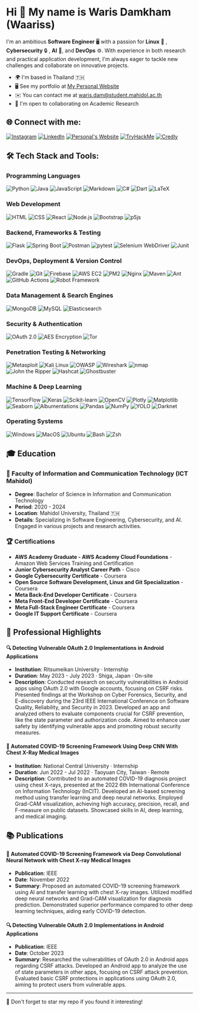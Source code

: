 Hi 👋 My name is Waris Damkham (Waariss)
==============================================================================================================================

I'm an ambitious **Software Engineer** 🖥️  with a passion for **Linux** 🐧 , **Cybersecurity** 🔒 , **AI** 🤖, and **DevOps** ⚙️. With experience in both research and practical application development, I'm always eager to tackle new challenges and collaborate on innovative projects.

*   🌍  I'm based in Thailand 🇹🇭
*   🖥️  See my portfolio at [My Personal Website](http://waris-damkham.netlify.app/#resume)
*   ✉️  You can contact me at [waris.dam@student.mahidol.ac.th](mailto:waris.dam@student.mahidol.ac.th)
*   🤝  I'm open to collaborating on Academic Research

## 🌐 Connect with me:
[![Instagram](https://img.shields.io/badge/Instagram-E4405F?style=for-the-badge&logo=instagram&logoColor=white)](https://www.instagram.com/waaris_m/)
[![LinkedIn](https://img.shields.io/badge/LinkedIn-0077B5?style=for-the-badge&logo=linkedin&logoColor=white)](https://www.linkedin.com/in/waris-damkham/)
[![Personal's Website](https://img.shields.io/badge/website-000000?style=for-the-badge&logo=About.me&logoColor=white)](https://waris-damkham.netlify.app)
[![TryHackMe](https://img.shields.io/badge/TryHackMe-C71A36?style=for-the-badge&logo=tryhackme&logoColor=white)](https://tryhackme.com/p/waris.dam)
[![Credly](https://img.shields.io/badge/Credly-E95420?style=for-the-badge&logo=credly&logoColor=white)](https://www.credly.com/users/waris-damkham.196ff471)

## 🛠 Tech Stack and Tools:

### Programming Languages

![Python](https://img.shields.io/badge/-Python-3776AB?style=for-the-badge&logo=python&logoColor=white)
![Java](https://img.shields.io/badge/-Java-007396?style=for-the-badge&logo=java&logoColor=white)
![JavaScript](https://img.shields.io/badge/-JavaScript-F7DF1E?style=for-the-badge&logo=javascript&logoColor=black)
![Markdown](https://img.shields.io/badge/-Markdown-000000?style=for-the-badge&logo=markdown&logoColor=white)
![C#](https://img.shields.io/badge/-C%23-239120?style=for-the-badge&logo=c-sharp&logoColor=white)
![Dart](https://img.shields.io/badge/-Dart-0175C2?style=for-the-badge&logo=dart&logoColor=white)
![LaTeX](https://img.shields.io/badge/-LaTeX-008080?style=for-the-badge&logo=latex&logoColor=white)

### Web Development

![HTML](https://img.shields.io/badge/-HTML-E34F26?style=for-the-badge&logo=html5&logoColor=white)
![CSS](https://img.shields.io/badge/-CSS-1572B6?style=for-the-badge&logo=css3&logoColor=white)
![React](https://img.shields.io/badge/-React-61DAFB?style=for-the-badge&logo=react&logoColor=black)
![Node.js](https://img.shields.io/badge/-Node.js-339933?style=for-the-badge&logo=node.js&logoColor=white)
![Bootstrap](https://img.shields.io/badge/-Bootstrap-7952B3?style=for-the-badge&logo=bootstrap&logoColor=white)
![p5js](https://img.shields.io/badge/-p5js-ED225D?style=for-the-badge&logo=p5.js&logoColor=white)

### Backend, Frameworks & Testing

![Flask](https://img.shields.io/badge/-Flask-000000?style=for-the-badge&logo=flask&logoColor=white)
![Spring Boot](https://img.shields.io/badge/-Spring%20Boot-6DB33F?style=for-the-badge&logo=spring-boot&logoColor=white)
![Postman](https://img.shields.io/badge/-Postman-FF6C37?style=for-the-badge&logo=postman&logoColor=white)
![pytest](https://img.shields.io/badge/-pytest-0A9EDC?style=for-the-badge&logo=pytest&logoColor=white)
![Selenium WebDriver](https://img.shields.io/badge/-Selenium%20WebDriver-43B02A?style=for-the-badge&logo=selenium&logoColor=white)
![Junit](https://img.shields.io/badge/-Junit-25A162?style=for-the-badge&logo=junit5&logoColor=white)

### DevOps, Deployment & Version Control

![Gradle](https://img.shields.io/badge/-Gradle-02303A?style=for-the-badge&logo=gradle&logoColor=white)
![Git](https://img.shields.io/badge/-Git-F05032?style=for-the-badge&logo=git&logoColor=white)
![Firebase](https://img.shields.io/badge/-Firebase-FFCA28?style=for-the-badge&logo=firebase&logoColor=black)
![AWS EC2](https://img.shields.io/badge/-Amazon%20AWS-232F3E?style=for-the-badge&logo=amazon-aws&logoColor=white)
![PM2](https://img.shields.io/badge/-PM2-2B037A?style=for-the-badge&logo=pm2&logoColor=white)
![Nginx](https://img.shields.io/badge/-nginx-009639?style=for-the-badge&logo=nginx&logoColor=white)
![Maven](https://img.shields.io/badge/-Apache%20Maven-C71A36?style=for-the-badge&logo=apache-maven&logoColor=white)
![Ant](https://img.shields.io/badge/-Apache%20Ant-A81C7D?style=for-the-badge&logo=apache-ant&logoColor=white)
![GitHub Actions](https://img.shields.io/badge/-GitHub%20Actions-2088FF?style=for-the-badge&logo=github-actions&logoColor=white)
![Robot Framework](https://img.shields.io/badge/-Robot%20Framework-00BFFF?style=for-the-badge&logo=robot-framework&logoColor=white)

### Data Management & Search Engines

![MongoDB](https://img.shields.io/badge/-MongoDB-47A248?style=for-the-badge&logo=mongodb&logoColor=white)
![MySQL](https://img.shields.io/badge/-MySQL-4479A1?style=for-the-badge&logo=mysql&logoColor=white)
![Elasticsearch](https://img.shields.io/badge/-Elasticsearch-005571?style=for-the-badge&logo=elasticsearch&logoColor=white)

### Security & Authentication

![OAuth 2.0](https://img.shields.io/badge/-OAuth%202.0-26A69A?style=for-the-badge&logo=oauth&logoColor=white)
![AES Encryption](https://img.shields.io/badge/-AES%20Encryption-7E57C2?style=for-the-badge&logo=aes&logoColor=white)
![Tor](https://img.shields.io/badge/-Tor-7D4698?style=for-the-badge&logo=tor-browser&logoColor=white)

### Penetration Testing & Networking

![Metasploit](https://img.shields.io/badge/-Metasploit-E53935?style=for-the-badge&logo=metasploit&logoColor=white)
![Kali Linux](https://img.shields.io/badge/-Kali%20Linux-557C94?style=for-the-badge&logo=kali-linux&logoColor=white)
![OWASP](https://img.shields.io/badge/-OWASP-424242?style=for-the-badge&logo=owasp&logoColor=white)
![Wireshark](https://img.shields.io/badge/-Wireshark-1679A7?style=for-the-badge&logo=wireshark&logoColor=white)
![nmap](https://img.shields.io/badge/-nmap-1E88E5?style=for-the-badge&logo=nmap&logoColor=white)
![John the Ripper](https://img.shields.io/badge/-John%20the%20Ripper-FFB300?style=for-the-badge)
![Hashcat](https://img.shields.io/badge/-Hashcat-EF6C00?style=for-the-badge)
![Ghostbuster](https://img.shields.io/badge/-Ghostbuster-00ACC1?style=for-the-badge)

### Machine & Deep Learning

![TensorFlow](https://img.shields.io/badge/TensorFlow-%23FF6F00.svg?style=for-the-badge&logo=TensorFlow&logoColor=white)
![Keras](https://img.shields.io/badge/Keras-%23D00000.svg?style=for-the-badge&logo=Keras&logoColor=white)
![Scikit-learn](https://img.shields.io/badge/scikit--learn-%23F7931E.svg?style=for-the-badge&logo=scikit-learn&logoColor=white)
![OpenCV](https://img.shields.io/badge/opencv-%23white.svg?style=for-the-badge&logo=opencv&logoColor=white)
![Plotly](https://img.shields.io/badge/Plotly-%233F4F75.svg?style=for-the-badge&logo=plotly&logoColor=white)
![Matplotlib](https://img.shields.io/badge/Matplotlib-%23ffffff.svg?style=for-the-badge&logo=Matplotlib&logoColor=black)
![Seaborn](https://img.shields.io/badge/Seaborn-004D40?style=for-the-badge)
![Albumentations](https://img.shields.io/badge/Albumentations-1B5E20?style=for-the-badge)
![Pandas](https://img.shields.io/badge/pandas-%23150458.svg?style=for-the-badge&logo=pandas&logoColor=white)
![NumPy](https://img.shields.io/badge/numpy-%23013243.svg?style=for-the-badge&logo=numpy&logoColor=white)
![YOLO](https://img.shields.io/badge/YOLO-F57F17?style=for-the-badge&logo=yolo&logoColor=white)
![Darknet](https://img.shields.io/badge/Darknet-212121?style=for-the-badge&logo=darknet&logoColor=white)

### Operating Systems

![Windows](https://img.shields.io/badge/Windows-0078D6?style=for-the-badge&logo=windows&logoColor=white)
![MacOS](https://img.shields.io/badge/mac%20os-000000?style=for-the-badge&logo=apple&logoColor=white)
![Ubuntu](https://img.shields.io/badge/Ubuntu-E95420?style=for-the-badge&logo=ubuntu&logoColor=white)
![Bash](https://img.shields.io/badge/Bash-4EAA25?style=for-the-badge&logo=gnu-bash&logoColor=white)
![Zsh](https://img.shields.io/badge/Zsh-000000?style=for-the-badge&logo=zsh&logoColor=white)

## 🎓 Education

### 🏫 Faculty of Information and Communication Technology (ICT Mahidol)
- **Degree**: Bachelor of Science in Information and Communication Technology
- **Period**: 2020 - 2024
- **Location**: Mahidol University, Thailand 🇹🇭
- **Details**: Specializing in Software Engineering, Cybersecurity, and AI. Engaged in various projects and research activities.

### 🏆 Certifications

- **AWS Academy Graduate - AWS Academy Cloud Foundations** - Amazon Web Services Training and Certification
- **Junior Cybersecurity Analyst Career Path** - Cisco
- **Google Cybersecurity Certificate** - Coursera
- **Open Source Software Development, Linux and Git Specialization** - Coursera
- **Meta Back-End Developer Certificate** - Coursera
- **Meta Front-End Developer Certificate** - Coursera
- **Meta Full-Stack Engineer Certificate** - Coursera
- **Google IT Support Certificate** - Coursera

## 💼 Professional Highlights

#### 🔍 Detecting Vulnerable OAuth 2.0 Implementations in Android Applications
- **Institution**: Ritsumeikan University · Internship
- **Duration**: May 2023 - July 2023 · Shiga, Japan · On-site
- **Description**: Conducted research on security vulnerabilities in Android apps using OAuth 2.0 with Google accounts, focusing on CSRF risks. Presented findings at the Workshop on Cyber Forensics, Security, and E-discovery during the 23rd IEEE International Conference on Software Quality, Reliability, and Security in 2023. Developed an app and analyzed others to evaluate components crucial for CSRF prevention, like the state parameter and authorization code. Aimed to enhance user safety by identifying vulnerable apps and promoting robust security measures.

#### 🦠 Automated COVID-19 Screening Framework Using Deep CNN With Chest X-Ray Medical Images
- **Institution**: National Central University · Internship
- **Duration**: Jun 2022 - Jul 2022 · Taoyuan City, Taiwan · Remote
- **Description**: Contributed to an automated COVID-19 diagnosis project using chest X-rays, presented at the 2022 6th International Conference on Information Technology (InCIT). Developed an AI-based screening method using transfer learning and deep neural networks. Employed Grad-CAM visualization, achieving high accuracy, precision, recall, and F-measure on public datasets. Showcased skills in AI, deep learning, and medical imaging.

## 📚 Publications

#### 🦠 Automated COVID-19 Screening Framework via Deep Convolutional Neural Network with Chest X-ray Medical Images
- **Publication**: IEEE
- **Date**: November 2022
- **Summary**: Proposed an automated COVID-19 screening framework using AI and transfer learning with chest X-ray images. Utilized modified deep neural networks and Grad-CAM visualization for diagnosis prediction. Demonstrated superior performance compared to other deep learning techniques, aiding early COVID-19 detection.

#### 🔍 Detecting Vulnerable OAuth 2.0 Implementations in Android Applications
- **Publication**: IEEE
- **Date**: October 2023
- **Summary**: Researched the vulnerabilities of OAuth 2.0 in Android apps regarding CSRF attacks. Developed an Android app to analyze the use of state parameters in other apps, focusing on CSRF attack prevention. Evaluated basic CSRF protections in applications using OAuth 2.0, aiming to protect users from vulnerable apps.


---

🌟 Don't forget to star my repo if you found it interesting!

